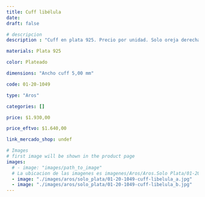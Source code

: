 ```yaml
---
title: Cuff libélula
date: 
draft: false

# descripcion
description : "Cuff en plata 925. Precio por unidad. Solo oreja derecha."

materials: Plata 925

color: Plateado

dimensions: "Ancho cuff 5,00 mm"

code: 01-20-1049

type: "Aros"

categories: []

price: $1.930,00

price_eftvo: $1.640,00

link_mercado_shop: undef

# Images
# first image will be shown in the product page
images:
  # - image: "images/path_to_image"
  # La ubicacion de las imagenes es imagenes/Aros/Aros.Solo Plata/01-20-1049-cuff-libelula
  - image: "./images/aros/solo_plata/01-20-1049-cuff-libelula_a.jpg"
  - image: "./images/aros/solo_plata/01-20-1049-cuff-libelula_b.jpg"
---
```

